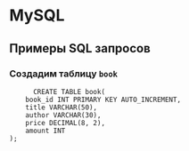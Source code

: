 # MySQL
## Примеры SQL запросов
### Создадим таблицу `book`
```MySQL
      CREATE TABLE book(
    book_id INT PRIMARY KEY AUTO_INCREMENT,
    title VARCHAR(50),
    author VARCHAR(30),
    price DECIMAL(8, 2),
    amount INT
);
```
